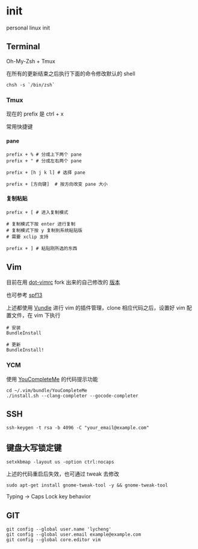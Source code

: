 # init
personal linux init

## Terminal

Oh-My-Zsh + Tmux

在所有的更新结束之后执行下面的命令修改默认的 shell

```
chsh -s `/bin/zsh`
```

### Tmux

现在的 prefix 是 ctrl + x

常用快捷键

#### pane
```
prefix + % # 分成上下两个 pane
prefix + " # 分成左右两个 pane

prefix + [h j k l] # 选择 pane

prefix + [方向键]  # 按方向改变 pane 大小
```

#### 复制粘贴

```
prefix + [ # 进入复制模式

# 复制模式下按 enter 进行复制
# 复制模式下按 y 复制到系统粘贴版
# 需要 xclip 支持

prefix + ] # 粘贴刚所选的东西
```

## Vim

目前在用 [dot-vimrc](https://github.com/humiaozuzu/dot-vimrc) fork 出来的自己修改的 [版本](https://github.com/lycheng/dot-vimrc)

也可参考 [spf13](http://vim.spf13.com/#install)

上述都使用 [Vundle](http://github.com/gmarik/vundle) 进行 vim 的插件管理，clone 相应代码之后，设置好 vim 配置文件，在 vim 下执行

```
# 安装
BundleInstall

# 更新
BundleInstall!
```

### YCM

使用 [YouCompleteMe](http://vim.spf13.com/#instal://github.com/Valloric/YouCompleteMe) 的代码提示功能

```
cd ~/.vim/bundle/YouCompleteMe
./install.sh --clang-completer --gocode-completer
```

## SSH

```
ssh-keygen -t rsa -b 4096 -C "your_email@example.com"
```

## 键盘大写锁定键

```
setxkbmap -layout us -option ctrl:nocaps
```
上述的代码重启后失效，也可通过 tweak 去修改


```
sudo apt-get install gnome-tweak-tool -y && gnome-tweak-tool
```
Typing -> Caps Lock key behavior

## GIT

```
git config --global user.name 'lycheng'
git config --global user.email example@example.com
git config --global core.editor vim
```
